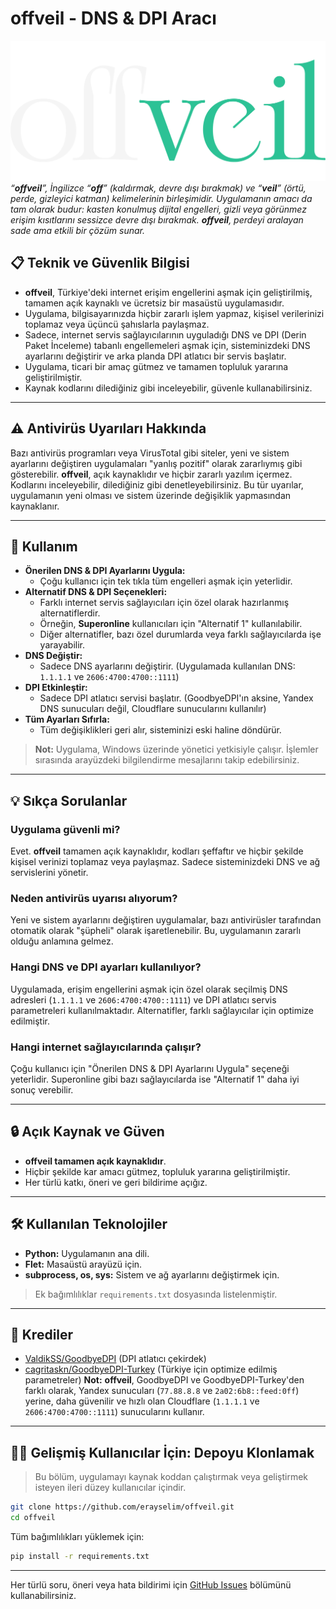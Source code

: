 # offveil - DNS & DPI Aracı

![offveil](offveil.png)
*“**offveil**”, İngilizce “**off**” (kaldırmak, devre dışı bırakmak) ve “**veil**” (örtü, perde, gizleyici katman) kelimelerinin birleşimidir. Uygulamanın amacı da tam olarak budur: kasten konulmuş dijital engelleri, gizli veya görünmez erişim kısıtlarını sessizce devre dışı bırakmak. **offveil**, perdeyi aralayan sade ama etkili bir çözüm sunar.*


## 📋 Teknik ve Güvenlik Bilgisi

- **offveil**, Türkiye'deki internet erişim engellerini aşmak için geliştirilmiş, tamamen açık kaynaklı ve ücretsiz bir masaüstü uygulamasıdır.
- Uygulama, bilgisayarınızda hiçbir zararlı işlem yapmaz, kişisel verilerinizi toplamaz veya üçüncü şahıslarla paylaşmaz.
- Sadece, internet servis sağlayıcılarının uyguladığı DNS ve DPI (Derin Paket İnceleme) tabanlı engellemeleri aşmak için, sisteminizdeki DNS ayarlarını değiştirir ve arka planda DPI atlatıcı bir servis başlatır.
- Uygulama, ticari bir amaç gütmez ve tamamen topluluk yararına geliştirilmiştir.
- Kaynak kodlarını dilediğiniz gibi inceleyebilir, güvenle kullanabilirsiniz.

---

## ⚠️ Antivirüs Uyarıları Hakkında

Bazı antivirüs programları veya VirusTotal gibi siteler, yeni ve sistem ayarlarını değiştiren uygulamaları "yanlış pozitif" olarak zararlıymış gibi gösterebilir. **offveil**, açık kaynaklıdır ve hiçbir zararlı yazılım içermez. Kodlarını inceleyebilir, dilediğiniz gibi denetleyebilirsiniz. Bu tür uyarılar, uygulamanın yeni olması ve sistem üzerinde değişiklik yapmasından kaynaklanır.

---

## 🚀 Kullanım

- **Önerilen DNS & DPI Ayarlarını Uygula:**
    - Çoğu kullanıcı için tek tıkla tüm engelleri aşmak için yeterlidir.
- **Alternatif DNS & DPI Seçenekleri:**
    - Farklı internet servis sağlayıcıları için özel olarak hazırlanmış alternatiflerdir.
    - Örneğin, **Superonline** kullanıcıları için "Alternatif 1" kullanılabilir.
    - Diğer alternatifler, bazı özel durumlarda veya farklı sağlayıcılarda işe yarayabilir.
- **DNS Değiştir:**
    - Sadece DNS ayarlarını değiştirir. (Uygulamada kullanılan DNS: `1.1.1.1` ve `2606:4700:4700::1111`)
- **DPI Etkinleştir:**
    - Sadece DPI atlatıcı servisi başlatır. (GoodbyeDPI'ın aksine, Yandex DNS sunucuları değil, Cloudflare sunucularını kullanılır)
- **Tüm Ayarları Sıfırla:**
    - Tüm değişiklikleri geri alır, sisteminizi eski haline döndürür.

> **Not:** Uygulama, Windows üzerinde yönetici yetkisiyle çalışır. İşlemler sırasında arayüzdeki bilgilendirme mesajlarını takip edebilirsiniz.

---

## 💡 Sıkça Sorulanlar

### Uygulama güvenli mi?
Evet. **offveil** tamamen açık kaynaklıdır, kodları şeffaftır ve hiçbir şekilde kişisel verinizi toplamaz veya paylaşmaz. Sadece sisteminizdeki DNS ve ağ servislerini yönetir.

### Neden antivirüs uyarısı alıyorum?
Yeni ve sistem ayarlarını değiştiren uygulamalar, bazı antivirüsler tarafından otomatik olarak "şüpheli" olarak işaretlenebilir. Bu, uygulamanın zararlı olduğu anlamına gelmez.

### Hangi DNS ve DPI ayarları kullanılıyor?
Uygulamada, erişim engellerini aşmak için özel olarak seçilmiş DNS adresleri (`1.1.1.1` ve `2606:4700:4700::1111`) ve DPI atlatıcı servis parametreleri kullanılmaktadır. Alternatifler, farklı sağlayıcılar için optimize edilmiştir.

### Hangi internet sağlayıcılarında çalışır?
Çoğu kullanıcı için "Önerilen DNS & DPI Ayarlarını Uygula" seçeneği yeterlidir. Superonline gibi bazı sağlayıcılarda ise "Alternatif 1" daha iyi sonuç verebilir.

---

## 🔒 Açık Kaynak ve Güven

- **offveil tamamen açık kaynaklıdır**.
- Hiçbir şekilde kar amacı gütmez, topluluk yararına geliştirilmiştir.
- Her türlü katkı, öneri ve geri bildirime açığız.

---

## 🛠️ Kullanılan Teknolojiler

- **Python:** Uygulamanın ana dili.
- **Flet:** Masaüstü arayüzü için.
- **subprocess, os, sys:** Sistem ve ağ ayarlarını değiştirmek için.
> Ek bağımlılıklar `requirements.txt` dosyasında listelenmiştir.

---

## 📜 Krediler

- [ValdikSS/GoodbyeDPI](https://github.com/ValdikSS/GoodbyeDPI) (DPI atlatıcı çekirdek)
- [cagritaskn/GoodbyeDPI-Turkey](https://github.com/cagritaskn/GoodbyeDPI-Turkey) (Türkiye için optimize edilmiş parametreler)
 **Not:** **offveil**, GoodbyeDPI ve GoodbyeDPI-Turkey'den farklı olarak, Yandex sunucuları (`77.88.8.8` ve `2a02:6b8::feed:0ff`) yerine, daha güvenilir ve hızlı olan Cloudflare (`1.1.1.1` ve `2606:4700:4700::1111`) sunucularını kullanır.

---

## 👨‍💻 Gelişmiş Kullanıcılar İçin: Depoyu Klonlamak

> Bu bölüm, uygulamayı kaynak koddan çalıştırmak veya geliştirmek isteyen ileri düzey kullanıcılar içindir.

```bash
git clone https://github.com/erayselim/offveil.git
cd offveil
```
Tüm bağımlılıkları yüklemek için:
```bash
pip install -r requirements.txt
```

---

Her türlü soru, öneri veya hata bildirimi için [GitHub Issues](https://github.com/erayselim/offveil/issues) bölümünü kullanabilirsiniz. 
